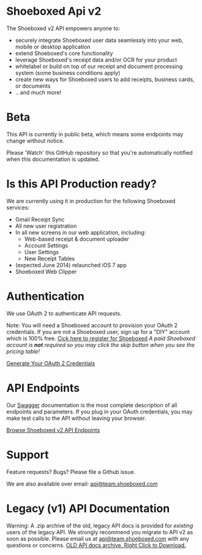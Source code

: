 Shoeboxed Api v2
===

The Shoeboxed v2 API empowers anyone to:
  + securely integrate Shoeboxed user data seamlessly into your web, mobile or desktop application
  + extend Shoeboxed's core functionality
  + leverage Shoeboxed's receipt data and/or OCR for your product
  + whitelabel or build on top of our receipt and document processing system (some business conditions apply)
  + create new ways for Shoeboxed users to add receipts, business cards, or documents
  + .. and much more!
  

Beta
=====

This API is currently in public beta, which means some endpoints may change without notice. 

Please 'Watch' this GitHub repository so that you're automatically notified when this documentation is updated.


Is this API Production ready?
======

We are currently using it in production for the following Shoeboxed services:

  + Gmail Receipt Sync
  + All new user registration
  + In all new screens in our web application, including:
    + Web-based receipt & document uploader
    + Account Settings
    + User Settings
    + New Receipt Tables
  + (expected June 2014) relaunched iOS 7 app
  + Shoeboxed Web Clipper

Authentication
=====

We use OAuth 2 to authenticate API requests.

Note: You will need a Shoeboxed account to provision your OAuth 2 credentials. If you are not a Shoeboxed user, sign up for a "DIY" account which is 100% free.  [Cick here to register for Shoeboxed](https://register.shoeboxed.com/) *A paid Shoeboxed account is __not__ required so you may click the skip button when you see the pricing table!*

[Generate Your OAuth 2 Credentials](https://app.shoeboxed.com/member/v2/user-settings#api)

API Endpoints
=====

Our [Swagger](https://helloreverb.com/developers/swagger) documentation is the most complete description of all endpoints and parameters. If you plug in your OAuth credentials, you may make test calls to the API without leaving your browser.


[Browse Shoeboxed v2 API Endpoints](https://api.shoeboxed.com/v2/explorer/index.html)


Support
=======

Feature requests? Bugs? Please file a Github issue.

We are also available over email: api@team.shoeboxed.com


Legacy (v1) API Documentation
===

Warning: A .zip archive of the old, legacy API docs is provided for *existing* users of the legacy API. We strongly recommend you migrate to API v2 as soon as possible. Please email us at api@team.shoeboxed.com with any questions or concerns. [OLD API docs archive. Right Click to Download.](sections/legacy-v1-api-documentation.zip)
